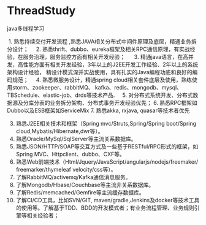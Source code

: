 # ThreadStudy
java多线程学习

 1. 熟悉持续交付开发流程 ,熟悉JAVA相关分布式中间件原理及底层，精通业务拆分设计；
    2. 熟悉thrift、dubbo、eureka框架及相关RPC通信原理，有实战经验，在服务治理，服务监控方面有相关开发经验； 
    3. 精通java语言，在高并发，高性能方面有相关开发经验，3年以上的J2EE开发工作经验、2年以上的系统架构设计经验，
精设计模式深并实战使用，具有扎实的Java编程功底和良好的编码规范；
    4. 熟悉微服务设计，精通spring cloud相关套件底层及使用，熟练使用storm、zookeeper、rabbitMQ、
kafka、redis、mongodb、mysql、TBSchedule、elastic-job、drds等技术产品.
    5. 对分布式系统开发、分布式数据源及分库分表的业务拆分架构、分布式事务开发经验优先；
    6. 熟悉RPC框架如Dubbo以及ESB框架如ServiceMix
    7. 熟悉akka, rxjava, quasar等技术者优先
    
3.	熟悉J2EE相关技术和框架（Spring mvc/Struts,Spring/Spring boot/Spring cloud,Mybatis/Hibernate,dwr等）。
4.	熟悉Oracle/MySql/SqlServer等主流关系数据库。
5.	熟悉JSON/HTTP/SOAP等交互方式及一些基于RESTful/RPC形式的框架，如Spring MVC、Httpclient、dubbo、CXF等。
6.	熟悉Web前端技术（Html/Jquery/JavaScript/angularjs/nodejs/freemaker/ freemarker/thymeleaf velocity/css等）。
7.	了解RabbitMQ/activemq/Kafka通信消息服务。
8.	了解Mongodb/Hbase/Couchbase等主流非关系数据库。
9.	了解Redis/memcached/Gemfire等主流缓存数据库。
10.	了解CI/CD工具，比如SVN/GIT, maven/gradle,Jenkins及docker等技术工具的使用等。了解基于TDD、BDD的开发模式者；有业务流程管理、业务规则引擎等相关经验者；
